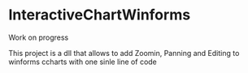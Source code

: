 # InteractiveChartWinforms
Work on progress

This project is a dll that allows to add Zoomin, Panning and Editing to winforms ccharts with one sinle line of code
